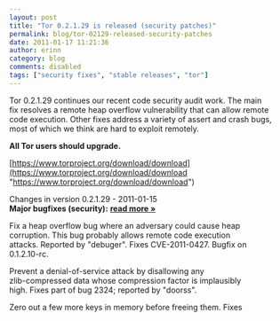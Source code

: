 ```yaml
---
layout: post
title: "Tor 0.2.1.29 is released (security patches)"
permalink: blog/tor-02129-released-security-patches
date: 2011-01-17 11:21:36
author: erinn
category: blog
comments: disabled
tags: ["security fixes", "stable releases", "tor"]
---
```


Tor 0.2.1.29 continues our recent code security audit work. The main  
 fix resolves a remote heap overflow vulnerability that can allow remote  
 code execution. Other fixes address a variety of assert and crash bugs,  
 most of which we think are hard to exploit remotely.

**All Tor users should upgrade.**

[https://www.torproject.org/download/download](https://www.torproject.org/download/download "https://www.torproject.org/download/download")

Changes in version 0.2.1.29 - 2011-01-15  
 **Major bugfixes (security):** [**read more »**](https://blog.torproject.org/blog/tor-02129-released-security-patches)

Fix a heap overflow bug where an adversary could cause heap  
 corruption. This bug probably allows remote code execution  
 attacks. Reported by "debuger". Fixes CVE-2011-0427. Bugfix on  
 0.1.2.10-rc.

Prevent a denial-of-service attack by disallowing any  
 zlib-compressed data whose compression factor is implausibly  
 high. Fixes part of bug 2324; reported by "doorss".

Zero out a few more keys in memory before freeing them. Fixes  

